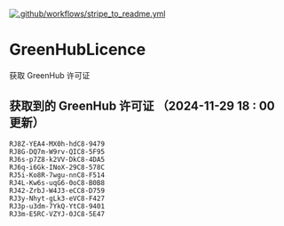 [![.github/workflows/stripe_to_readme.yml](https://github.com/zjx-kimi/GreenHubLicence/actions/workflows/stripe_to_readme.yml/badge.svg)](https://github.com/zjx-kimi/GreenHubLicence/actions/workflows/stripe_to_readme.yml)
# GreenHubLicence
获取 GreenHub 许可证
## 获取到的 GreenHub 许可证 （2024-11-29 18 : 00 更新）
```
RJ8Z-YEA4-MX0h-hdC8-9479
RJ8G-DQ7m-W9rv-QIC8-5F95
RJ6s-p7Z8-k2VV-DkC8-4DA5
RJ6q-i6Gk-INoX-29C8-578C
RJ5i-Ko8R-7wgu-nnC8-F514
RJ4L-Kw6s-uqG6-0oC8-B0B8
RJ42-ZrbJ-W4J3-eCC8-D759
RJ3y-Nhyt-gLk3-eVC8-F427
RJ3p-u3dm-7YkQ-YtC8-9401
RJ3m-E5RC-VZYJ-0JC8-5E47
```
